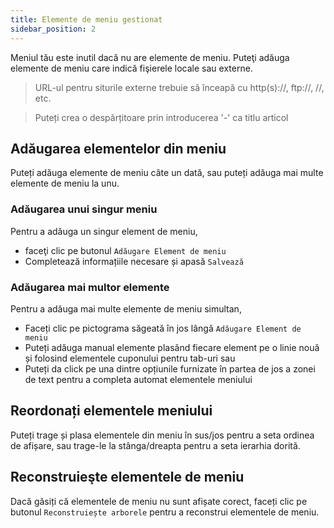 ```yaml
---
title: Elemente de meniu gestionat
sidebar_position: 2
---
```


Meniul tău este inutil dacă nu are elemente de meniu. Puteţi adăuga elemente de meniu care indică fişierele locale sau externe.

> URL-ul pentru siturile externe trebuie să înceapă cu http(s)://, ftp://, //, etc.

> Puteți crea o despărțitoare prin introducerea '-' ca titlu articol

## Adăugarea elementelor din meniu
Puteți adăuga elemente de meniu câte un dată, sau puteți adăuga mai multe elemente de meniu la unu.

### Adăugarea unui singur meniu
Pentru a adăuga un singur element de meniu,
* faceţi clic pe butonul `Adăugare Element de meniu`
* Completează informațiile necesare și apasă `Salvează`

### Adăugarea mai multor elemente
Pentru a adăuga mai multe elemente de meniu simultan,
* Faceți clic pe pictograma săgeată în jos lângă `Adăugare Element de meniu`
* Puteți adăuga manual elemente plasând fiecare element pe o linie nouă și folosind elementele cuponului pentru tab-uri sau
* Puteți da click pe una dintre opțiunile furnizate în partea de jos a zonei de text pentru a completa automat elementele meniului

## Reordonați elementele meniului
Puteți trage și plasa elementele din meniu în sus/jos pentru a seta ordinea de afișare, sau trage-le la stânga/dreapta pentru a seta ierarhia dorită.

## Reconstruieşte elementele de meniu
Dacă găsiți că elementele de meniu nu sunt afișate corect, faceți clic pe butonul `Reconstruiește arborele` pentru a reconstrui elementele de meniu.
